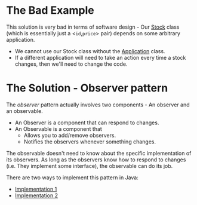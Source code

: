 # The Bad Example

This solution is very bad in terms of software design - Our [Stock](src/csc301/observerExample/Stock.java) class 
(which is essentially just a <`id`,`price`> pair) depends on some arbitrary application.
 * We cannot use our Stock class without the [Application](src/csc301/observerExample/Application.java) class.
 * If a different application will need to take an action every time a stock changes, then we'll need to change the code.
 
# The Solution - Observer pattern

The _observer_ pattern actually involves two components - An observer and an observable.

 * An Observer is a component that can respond to changes.
 * An Observable is a component that
   * Allows you to add/remove observers.
   * Notifies the observers whenever something changes.

The observable doesn't need to know about the specific implementation of its observers.
As long as the observers know how to respond to changes (i.e. They implement some interface), the observable can do its job.

There are two ways to implement this pattern in Java:
 * [Implementation 1](https://github.com/csc301-fall2014/ObserverAndAdapterExample/tree/observer-impl1)
 * [Implementation 2](https://github.com/csc301-fall2014/ObserverAndAdapterExample/tree/observer-impl2)
 

